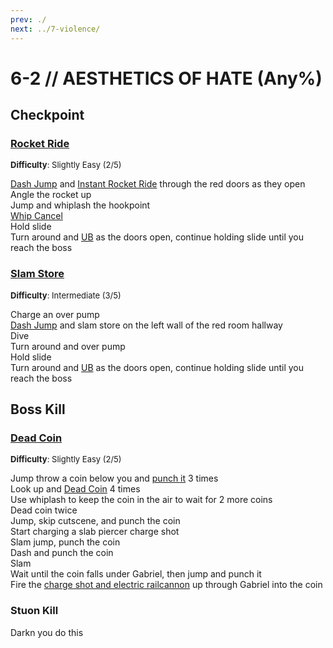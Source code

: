```yaml
---
prev: ./
next: ../7-violence/
---
```


# 6-2 // AESTHETICS OF HATE (Any%)

## Checkpoint

### [Rocket Ride](https://youtu.be/bFLRgSnoQbo)
<font size="2">
    <b>Difficulty</b>: Slightly Easy (2/5)
</font>

[Dash Jump](/speedrun-tech.md#dash-jump) and [Instant Rocket Ride](/speedrun-tech.md#instant-rocket-ride) through the red doors as they open <br/>
Angle the rocket up <br/>
Jump and whiplash the hookpoint <br/>
[Whip Cancel](/speedrun-tech.md#whip-cancel) <br/>
Hold slide  <br/>
Turn around and [UB](/speedrun-tech.md#ub-ultraboost) as the doors open, continue holding slide until you reach the boss <br/>

### [Slam Store](https://youtu.be/mMjFsTK1bfg)
<font size="2">
    <b>Difficulty</b>: Intermediate (3/5)
</font>

Charge an over pump <br/>
[Dash Jump](/speedrun-tech.md#dash-jump) and slam store on the left wall of the red room hallway <br/>
Dive <br/>
Turn around and over pump <br/>
Hold slide  <br/>
Turn around and [UB](/speedrun-tech.md#ub-ultraboost) as the doors open, continue holding slide until you reach the boss <br/>

## Boss Kill

### [Dead Coin](https://youtu.be/bFLRgSnoQbo)
<font size="2">
    <b>Difficulty</b>: Slightly Easy (2/5)
</font>

Jump throw a coin below you and [punch it](/speedrun-tech.md#coin-punch) 3 times <br/>
Look up and [Dead Coin](/speedrun-tech.md#dead-coins) 4 times <br/>
Use whiplash to keep the coin in the air to wait for 2 more coins <br/>
Dead coin twice <br/>
Jump, skip cutscene, and punch the coin <br/>
Start charging a slab piercer charge shot <br/>
Slam jump, punch the coin <br/>
Dash and punch the coin <br/>
Slam <br/>
Wait until the coin falls under Gabriel, then jump and punch it <br/>
Fire the [charge shot and electric railcannon](/speedrun-tech.md#ricostacks) up through Gabriel into the coin

### Stuon Kill 
Darkn you do this